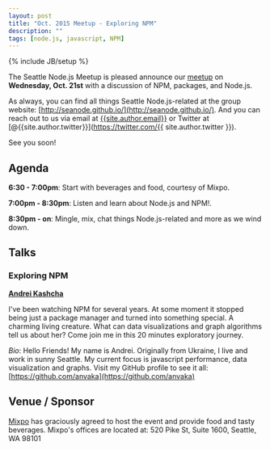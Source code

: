 ```yaml
---
layout: post
title: "Oct. 2015 Meetup - Exploring NPM"
description: ""
tags: [node.js, javascript, NPM]
---
```

{% include JB/setup %}

The Seattle Node.js Meetup is pleased announce our
[meetup](http://www.meetup.com/Seattle-Node-js/events/225787910/)
on **Wednesday, Oct. 21st** with a discussion of NPM, packages, and Node.js.

As always, you can find all things Seattle Node.js-related at the group website:
[http://seanode.github.io/](http://seanode.github.io/). And you can reach out to
us via email at [{{site.author.email}}](mailto:{{site.author.email}}) or Twitter
at [@{{site.author.twitter}}](https://twitter.com/{{ site.author.twitter }}).

See you soon!

## Agenda

**6:30 - 7:00pm**: Start with beverages and food, courtesy of Mixpo.

**7:00pm - 8:30pm**: Listen and learn about Node.js and NPM!.

**8:30pm - on**: Mingle, mix, chat things Node.js-related and more as we wind down.

<!-- more start -->

## Talks

### Exploring NPM

**[Andrei Kashcha](https://github.com/anvaka)**

I've been watching NPM for several years. At some moment it stopped being just a package manager and turned into something special. A charming living creature. What can data visualizations and graph algorithms tell us about her? Come join me in this 20 minutes exploratory journey.

_Bio_: Hello Friends! My name is Andrei. Originally from Ukraine, I live and work in sunny Seattle. My current focus is javascript performance, data visualization and graphs. Visit my GitHub profile to see it all: [https://github.com/anvaka](https://github.com/anvaka)

## Venue / Sponsor

[Mixpo](http://mixpo.com/) has graciously agreed to host the event and provide
food and tasty beverages. Mixpo's offices are located at: 520 Pike St, Suite
1600, Seattle, WA 98101

<!-- more end -->
